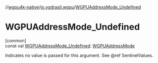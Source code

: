 //[wgpu4k-native](../../index.md)/[io.ygdrasil.wgpu](index.md)/[WGPUAddressMode_Undefined](-w-g-p-u-address-mode_-undefined.md)

# WGPUAddressMode_Undefined

[common]\
const val [WGPUAddressMode_Undefined](-w-g-p-u-address-mode_-undefined.md): [WGPUAddressMode](-w-g-p-u-address-mode/index.md)

Indicates no value is passed for this argument. See @ref SentinelValues.